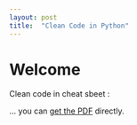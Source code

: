 ```yaml
---
layout: post
title:  "Clean Code in Python"
---
```


# Welcome

Clean code in cheat sbeet :

... you can [get the PDF](/docs/clean_code_cheat_sheet.pdf) directly.
